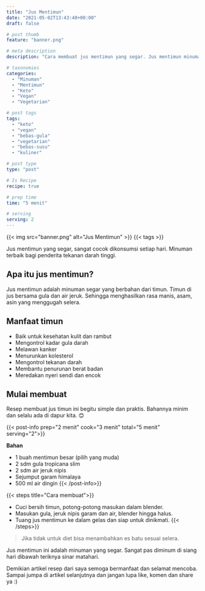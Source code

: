 ```yaml
---
title: "Jus Mentimun"
date: "2021-05-02T13:43:40+00:00"
draft: false

# post thumb
feature: "banner.png"

# meta description
description: "Cara membuat jus mentimun yang segar. Jus mentimun minuman untuk diet keto."

# taxonomies
categories:
  - "Minuman"
  - "Mentimun"
  - "Keto"
  - "Vegan"
  - "Vegetarian"

# post tags
tags:
  - "keto"
  - "vegan"
  - "bebas-gula"
  - "vegetarian"
  - "bebas-susu"
  - "kuliner"

# post type
type: "post"

# Is Recipe
recipe: true

# prep time
time: "5 menit"

# serving
serving: 2
---
```


{{< img src="banner.png" alt="Jus Mentimun" >}}
{{< tags >}}

Jus mentimun yang segar, sangat cocok dikonsumsi setiap hari. Minuman terbaik bagi penderita tekanan darah tinggi.

## Apa itu jus mentimun?

Jus mentimun adalah minuman segar yang berbahan dari timun. Timun di jus bersama gula dan air jeruk. Sehingga menghasilkan rasa manis, asam, asin yang menggugah selera.

## Manfaat timun

-   Baik untuk kesehatan kulit dan rambut
-   Mengontrol kadar gula darah
-   Melawan kanker
-   Menurunkan kolesterol
-   Mengontrol tekanan darah
-   Membantu penurunan berat badan
-   Meredakan nyeri sendi dan encok

## Mulai membuat

Resep membuat jus timun ini begitu simple dan praktis. Bahannya minim dan selalu ada di dapur kita. 😊

{{< post-info prep="2 menit" cook="3 menit" total="5 menit" serving="2">}}

__Bahan__

-   1 buah mentimun besar (pilih yang muda)
-   2 sdm gula tropicana slim
-   2 sdm air jeruk nipis
-   Sejumput garam himalaya
-   500 ml air dingin
{{< /post-info>}}

{{< steps title="Cara membuat">}}
- Cuci bersih timun, potong-potong masukan dalam blender.
- Masukan gula, jeruk nipis garam dan air, blender hingga halus.
- Tuang jus mentimun ke dalam gelas dan siap untuk dinikmati.
{{< /steps>}}

> Jika tidak untuk diet bisa menambahkan es batu sesuai selera.

Jus mentimun ini adalah minuman yang segar. Sangat pas diminum di siang hari dibawah teriknya sinar matahari.

Demikian artikel resep dari saya semoga bermanfaat dan selamat mencoba. Sampai jumpa di artikel selanjutnya dan jangan lupa like, komen dan share ya :)